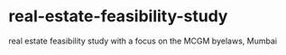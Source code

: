# real-estate-feasibility-study
real estate feasibility study with a focus on the MCGM byelaws, Mumbai
